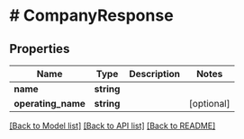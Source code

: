 # # CompanyResponse

## Properties

Name | Type | Description | Notes
------------ | ------------- | ------------- | -------------
**name** | **string** |  |
**operating_name** | **string** |  | [optional]

[[Back to Model list]](../../README.md#models) [[Back to API list]](../../README.md#endpoints) [[Back to README]](../../README.md)

